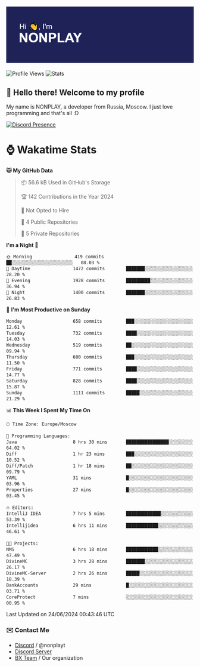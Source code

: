 ![Discord Presence](./header.png)
<br></br>
![Profile Views](https://komarev.com/ghpvc/?username=NONPLAYT&color=blue&style=for-the-badge)
![Stats](https://img.shields.io/badge/0%25-OPTIMIZED-orange?style=for-the-badge)


## :wave: Hello there! Welcome to my profile

My name is NONPLAY, a developer from Russia, Moscow. I just love programming and that's all :D

[![Discord Presence](https://lanyard.cnrad.dev/api/597087584090587177?showDisplayName=true)](https://discord.com/users/597087584090587177) 

# ⌚ Wakatime Stats

<!--START_SECTION:waka-->
**🐱 My GitHub Data** 

> 📦 56.6 kB Used in GitHub's Storage 
 > 
> 🏆 142 Contributions in the Year 2024
 > 
> 🚫 Not Opted to Hire
 > 
> 📜 4 Public Repositories 
 > 
> 🔑 5 Private Repositories 
 > 
**I'm a Night 🦉** 

```text
🌞 Morning                419 commits         ██░░░░░░░░░░░░░░░░░░░░░░░   08.03 % 
🌆 Daytime                1472 commits        ███████░░░░░░░░░░░░░░░░░░   28.20 % 
🌃 Evening                1928 commits        █████████░░░░░░░░░░░░░░░░   36.94 % 
🌙 Night                  1400 commits        ███████░░░░░░░░░░░░░░░░░░   26.83 % 
```
📅 **I'm Most Productive on Sunday** 

```text
Monday                   658 commits         ███░░░░░░░░░░░░░░░░░░░░░░   12.61 % 
Tuesday                  732 commits         ████░░░░░░░░░░░░░░░░░░░░░   14.03 % 
Wednesday                519 commits         ██░░░░░░░░░░░░░░░░░░░░░░░   09.94 % 
Thursday                 600 commits         ███░░░░░░░░░░░░░░░░░░░░░░   11.50 % 
Friday                   771 commits         ████░░░░░░░░░░░░░░░░░░░░░   14.77 % 
Saturday                 828 commits         ████░░░░░░░░░░░░░░░░░░░░░   15.87 % 
Sunday                   1111 commits        █████░░░░░░░░░░░░░░░░░░░░   21.29 % 
```


📊 **This Week I Spent My Time On** 

```text
🕑︎ Time Zone: Europe/Moscow

💬 Programming Languages: 
Java                     8 hrs 30 mins       ████████████████░░░░░░░░░   64.02 % 
Diff                     1 hr 23 mins        ███░░░░░░░░░░░░░░░░░░░░░░   10.52 % 
Diff/Patch               1 hr 18 mins        ██░░░░░░░░░░░░░░░░░░░░░░░   09.79 % 
YAML                     31 mins             █░░░░░░░░░░░░░░░░░░░░░░░░   03.96 % 
Properties               27 mins             █░░░░░░░░░░░░░░░░░░░░░░░░   03.45 % 

🔥 Editors: 
IntelliJ IDEA            7 hrs 5 mins        █████████████░░░░░░░░░░░░   53.39 % 
Intellijidea             6 hrs 11 mins       ████████████░░░░░░░░░░░░░   46.61 % 

🐱‍💻 Projects: 
NMS                      6 hrs 18 mins       ████████████░░░░░░░░░░░░░   47.49 % 
DivineMC                 3 hrs 28 mins       ███████░░░░░░░░░░░░░░░░░░   26.17 % 
DivineMC-Server          2 hrs 26 mins       █████░░░░░░░░░░░░░░░░░░░░   18.39 % 
BankAccounts             29 mins             █░░░░░░░░░░░░░░░░░░░░░░░░   03.71 % 
CoreProtect              7 mins              ░░░░░░░░░░░░░░░░░░░░░░░░░   00.95 % 
```


 Last Updated on 24/06/2024 00:43:46 UTC
<!--END_SECTION:waka-->

### ✉️ Contact Me

- [Discord](https://discord.com/users/597087584090587177) / @nonplayt
- [Discord Server](https://discord.gg/p7cxhw7E2M)
- [BX Team](https://github.com/BX-Team) / Our organization

